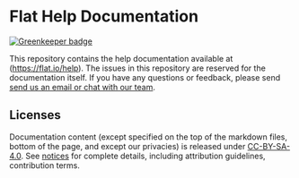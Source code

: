 # Flat Help Documentation

[![Greenkeeper badge](https://badges.greenkeeper.io/FlatIO/dev-docs.svg)](https://greenkeeper.io/)

This repository contains the help documentation available at (https://flat.io/help).
The issues in this repository are reserved for the documentation itself. If you have any questions or feedback, please send [send us an email or chat with our team](https://flat.io/support).

## Licenses

Documentation content (except specified on the top of the markdown files, bottom of the page, and except our privacies) is released under [CC-BY-SA-4.0](https://creativecommons.org/licenses/by-sa/4.0/). See [notices](docs/notices.md) for complete details, including attribution guidelines, contribution terms.

